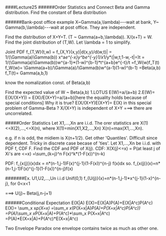 ####Lecture25 
######Order Statistics and 
Connect Beta and Gamma distribution. Find the constant of Beta distribution 

######Bank-post office example X~Gamma(a,\lambda)---wait at bank, Y~ Gamma(b,\lambda)---wait at post office. They are independent. 

Find the distribution of X+Y=T. (T ~ Gamma(a+b,\lambda)). X/(x+T) = W. Find the joint distribution of (T,W). Let \lambda = 1 to simplify. 

Joint PDF f_{T,W}(t,w)  = f_{X,Y}(x,y)|d(x,y)/d(w,t)|
						= 1/(\Gamma(a)\Gamma(b)) x^a*e^{-x}y^be^{-y}1/x*1/y*(|w,t;1-w,-t|=)t
						= 1/(\Gamma(a)\Gamma(b))w^{a-1}*(1-w)^{b-1}*t^{a+b}e^{-t}/t 
						=f_W(w)f_T(t)
f_W(w)= \Gamma(a+b)/\Gamma(a)/\Gamma(b)w^(a-1)(1-w)^(b-1)
      =Beta(a,b)
f_T(t)= Gamma(a,b,1) 

know the nomalization const. of Beta(a,b) 

Find the expected value of W ~ Beta(a,b) 
1.LOTUS E(W)=a/(a+b)
2.E(W)= E(X/(X+Y)) = E(X)/E(X+Y)=a/(a+b)[here the equality holds because of special conditions] 
Why it is true? 
E(X/(X+Y)E(X+Y)= E(X) in this special problem of Gamma-Beta ?
X/(X+Y) is independent of X+Y ===> there are uncorrelated. 

#####Order Statistics 
Let X1,...,Xn are i.i.d. The orer statistics are 
X(1)<=X(2),...,<=X(n), where X(1)=min(X1,X2,...,Xn)
X(n)=max(X1,...,Xn). 

e.g. if n is odd, the midiem is X(n+1/2). Get other 'Quantiles'. 
Difficult since dependent. 
Tricky in discrete case becase of 'ties'. 
Let X1,...,Xn be i.i.d. with PDF f, CDF F. Find the CDF and PDF of X(j). 
CDF:
X(X(j)<=x) = P(at least j of Xi's are <=x) 
				=\sum_{k=j}^n F(x)^k*(1-F(x))^(n-k)

PDF:
f_{x(j)}(x)dx = n*(n-1,j-1)F(x)^{j-1}(1-F(x))^{n-j} f(x)dx 
so. f_{x(j)}(x)=n*(n-1,j-1)F(x)^{j-1}(1-F(x))^{n-j}f(x)

#######Ex.
U1,U2,...,Un i.i.d Unif(0,1)
f_{U(j)}(x)=n*(n-1,j-1)*x^{j-1}(1-x)^{n-j}, for 0<x<1 

===> U(j)~ Beta(j,n-j+1) 

######Conditional Expectation 
E(X|A) 
E(X)=E(X|A)P(A)+E(X|A^c)P(A^c)
E(X)= \sum_x x*p(X=x) 
    =\sum_x x*(P(X=x|A)*P(A)+P(X=x|A^c)*P(A^c))
    =P(A)*\sum_x x*P(X=x|A)+P(A^c)*\sum_x P(X=x|A^c)
    =P(A)*E(X=x|A)+P(A^c)*E(X=x|A^c)

Two Envelope Paradox 
one envelope contains twice as much as other one. 










